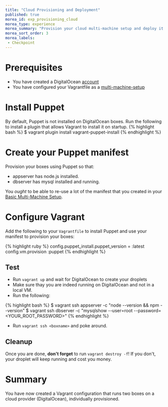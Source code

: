```yaml
---
title: "Cloud Provisioning and Deployment"
published: true
morea_id: exp_provisioning_cloud
morea_type: experience
morea_summary: "Provision your cloud multi-machine setup and deploy it on your cloud provider"
morea_sort_order: 3
morea_labels:
 - Checkpoint
---
```

# Prerequisites
- You have created a DigitalOcean [account]({{site.url}}/morea/DeployCloud/exp_create.html)
- You have configured your Vagrantfile as a [multi-machine-setup]({{site.url}}/morea/DeployCloud/exp_multimachines.html)

# Install Puppet
By default, Puppet is not installed on DigitalOcean boxes. Run the following to install a plugin that allows Vagrant to install it on startup.
{% highlight bash %}
$ vagrant plugin install vagrant-puppet-install
{% endhighlight %}

# Create your Puppet manifest
Provision your boxes using Puppet so that:

- appserver has node.js installed.
- dbserver has mysql installed and running.

You *ought* to be able to re-use a lot of the manifest that you created in your [Basic Multi-Machine Setup]({{site.url}}/morea/DeployMultiMachine/exp_multimachine.html).

# Configure Vagrant
Add the following to your `Vagrantfile` to install Puppet and use your manifest to provision your boxes:

{% highlight ruby %}
config.puppet_install.puppet_version = :latest    
config.vm.provision :puppet
{% endhighlight %}

## Test

- Run `vagrant up` and wait for DigitalOcean to create your droplets
- Make sure thay you are indeed running on DigitalOcean and not in a local VM.
- Run the following:

{% highlight bash %}
$ vagrant ssh appserver -c "node --version && npm --version"
$ vagrant ssh dbserver -c "mysqlshow --user=root --password=<YOUR_ROOT_PASSWORD>"
{% endhighlight %}

- Run `vagrant ssh <boxname>` and poke around.


## Cleanup       
Once you are done, **don't forget** to run `vagrant destroy -f`!
If you don't, your droplet will keep running and cost you money.


# Summary
You have now created a Vagrant configuration that runs two boxes on a cloud provider (DigitalOcean), individually provisioned.

